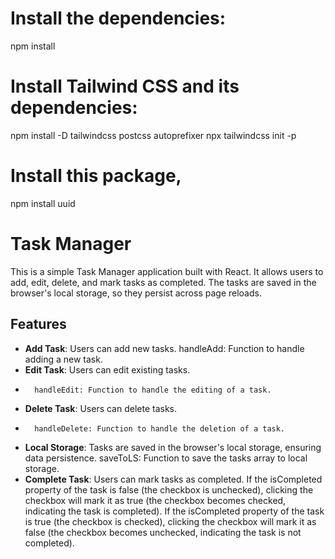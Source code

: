 # Install the dependencies:
npm install

# Install Tailwind CSS and its dependencies:
npm install -D tailwindcss postcss autoprefixer
npx tailwindcss init -p

# Install this package,
npm install uuid

# Task Manager

This is a simple Task Manager application built with React. It allows users to add, edit, delete, and mark tasks as completed. The tasks are saved in the browser's local storage, so they persist across page reloads.

## Features

- **Add Task**: Users can add new tasks.
        handleAdd: Function to handle adding a new task.
- **Edit Task**: Users can edit existing tasks.
-       handleEdit: Function to handle the editing of a task.
- **Delete Task**: Users can delete tasks.
-       handleDelete: Function to handle the deletion of a task.
- **Local Storage**: Tasks are saved in the browser's local storage, ensuring data persistence.
        saveToLS: Function to save the tasks array to local storage.
- **Complete Task**: Users can mark tasks as completed.
       If the isCompleted property of the task is false (the checkbox is unchecked), clicking the checkbox will mark it as true (the checkbox becomes checked,               indicating the task is completed).
       If the isCompleted property of the task is true (the checkbox is checked), clicking the checkbox will mark it as false (the checkbox becomes unchecked,               indicating the task is not completed).

  
